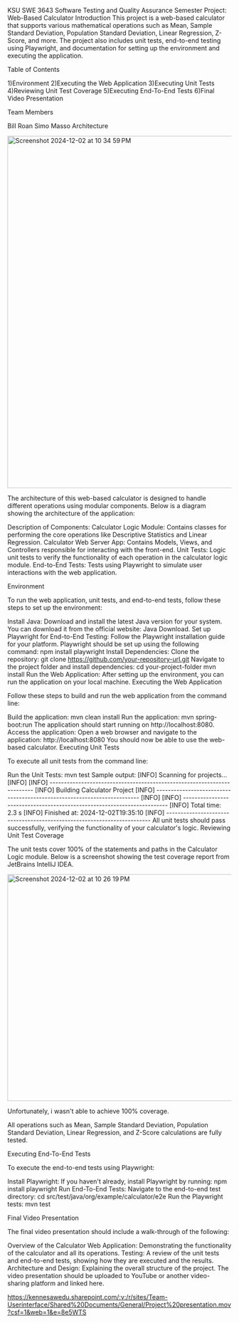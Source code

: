 KSU SWE 3643 Software Testing and Quality Assurance Semester Project: Web-Based Calculator
Introduction
This project is a web-based calculator that supports various mathematical operations such as Mean, Sample Standard Deviation, Population Standard Deviation, Linear Regression, Z-Score, and more. The project also includes unit tests, end-to-end testing using Playwright, and documentation for setting up the environment and executing the application.

Table of Contents

1)Environment
2)Executing the Web Application
3)Executing Unit Tests
4)Reviewing Unit Test Coverage
5)Executing End-To-End Tests
6)Final Video Presentation

Team Members

Bill Roan Simo Masso
Architecture

<img width="792" alt="Screenshot 2024-12-02 at 10 34 59 PM" src="https://github.com/user-attachments/assets/de0cbe2e-5e03-4b7e-9418-b331b855a17c">

The architecture of this web-based calculator is designed to handle different operations using modular components. Below is a diagram showing the architecture of the application:

Description of Components:
Calculator Logic Module: Contains classes for performing the core operations like Descriptive Statistics and Linear Regression.
Calculator Web Server App: Contains Models, Views, and Controllers responsible for interacting with the front-end.
Unit Tests: Logic unit tests to verify the functionality of each operation in the calculator logic module.
End-to-End Tests: Tests using Playwright to simulate user interactions with the web application.

Environment

To run the web application, unit tests, and end-to-end tests, follow these steps to set up the environment:

Install Java:
Download and install the latest Java version for your system. You can download it from the official website: Java Download.
Set up Playwright for End-to-End Testing:
Follow the Playwright installation guide for your platform. Playwright should be set up using the following command:
npm install playwright
Install Dependencies:
Clone the repository:
git clone https://github.com/your-repository-url.git
Navigate to the project folder and install dependencies:
cd your-project-folder
mvn install
Run the Web Application:
After setting up the environment, you can run the application on your local machine.
Executing the Web Application

Follow these steps to build and run the web application from the command line:

Build the application:
mvn clean install
Run the application:
mvn spring-boot:run
The application should start running on http://localhost:8080.
Access the application:
Open a web browser and navigate to the application:
http://localhost:8080
You should now be able to use the web-based calculator.
Executing Unit Tests

To execute all unit tests from the command line:

Run the Unit Tests:
mvn test
Sample output:
[INFO] Scanning for projects...
[INFO] 
[INFO] ------------------------------------------------------------------------
[INFO] Building Calculator Project
[INFO] ------------------------------------------------------------------------
[INFO] 
[INFO] ------------------------------------------------------------------------
[INFO] Total time: 2.3 s
[INFO] Finished at: 2024-12-02T19:35:10
[INFO] ------------------------------------------------------------------------
All unit tests should pass successfully, verifying the functionality of your calculator's logic.
Reviewing Unit Test Coverage

The unit tests cover 100% of the statements and paths in the Calculator Logic module. Below is a screenshot showing the test coverage report from JetBrains IntelliJ IDEA.

<img width="510" alt="Screenshot 2024-12-02 at 10 26 19 PM" src="https://github.com/user-attachments/assets/ffe2541f-16bc-4328-8889-c7b1104d7ffc">

Unfortunately, i wasn't able to achieve 100% coverage.

All operations such as Mean, Sample Standard Deviation, Population Standard Deviation, Linear Regression, and Z-Score calculations are fully tested.

Executing End-To-End Tests

To execute the end-to-end tests using Playwright:

Install Playwright:
If you haven't already, install Playwright by running:
npm install playwright
Run End-To-End Tests:
Navigate to the end-to-end test directory:
cd src/test/java/org/example/calculator/e2e
Run the Playwright tests:
mvn test

Final Video Presentation

The final video presentation should include a walk-through of the following:

Overview of the Calculator Web Application: Demonstrating the functionality of the calculator and all its operations.
Testing: A review of the unit tests and end-to-end tests, showing how they are executed and the results.
Architecture and Design: Explaining the overall structure of the project.
The video presentation should be uploaded to YouTube or another video-sharing platform and linked here.

https://kennesawedu.sharepoint.com/:v:/r/sites/Team-Userinterface/Shared%20Documents/General/Project%20presentation.mov?csf=1&web=1&e=8e5WTS
